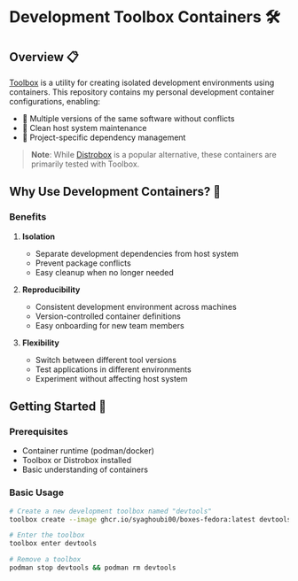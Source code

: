 # Development Toolbox Containers 🛠️

## Overview 📋

[Toolbox](https://github.com/containers/toolbox) is a utility for creating
isolated development environments using containers. This repository contains my
personal development container configurations, enabling:

- 🔄 Multiple versions of the same software without conflicts
- 🧹 Clean host system maintenance
- 🎯 Project-specific dependency management

> **Note**: While [Distrobox](https://github.com/89luca89/distrobox) is a
> popular alternative, these containers are primarily tested with Toolbox.

## Why Use Development Containers? 🤔

### Benefits

1. **Isolation**

   - Separate development dependencies from host system
   - Prevent package conflicts
   - Easy cleanup when no longer needed

2. **Reproducibility**

   - Consistent development environment across machines
   - Version-controlled container definitions
   - Easy onboarding for new team members

3. **Flexibility**
   - Switch between different tool versions
   - Test applications in different environments
   - Experiment without affecting host system

## Getting Started 🚀

### Prerequisites

- Container runtime (podman/docker)
- Toolbox or Distrobox installed
- Basic understanding of containers

### Basic Usage

```bash
# Create a new development toolbox named "devtools"
toolbox create --image ghcr.io/syaghoubi00/boxes-fedora:latest devtools

# Enter the toolbox
toolbox enter devtools

# Remove a toolbox
podman stop devtools && podman rm devtools
```
